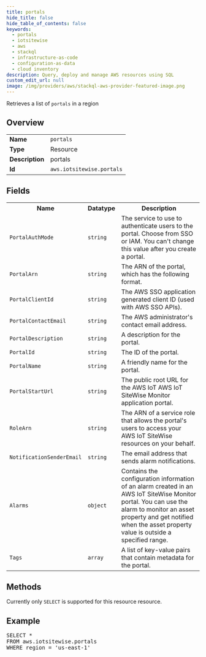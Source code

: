```yaml
---
title: portals
hide_title: false
hide_table_of_contents: false
keywords:
  - portals
  - iotsitewise
  - aws
  - stackql
  - infrastructure-as-code
  - configuration-as-data
  - cloud inventory
description: Query, deploy and manage AWS resources using SQL
custom_edit_url: null
image: /img/providers/aws/stackql-aws-provider-featured-image.png
---
```

Retrieves a list of <code>portals</code> in a region

## Overview
<table><tbody>
<tr><td><b>Name</b></td><td><code>portals</code></td></tr>
<tr><td><b>Type</b></td><td>Resource</td></tr>
<tr><td><b>Description</b></td><td>portals</td></tr>
<tr><td><b>Id</b></td><td><code>aws.iotsitewise.portals</code></td></tr>
</tbody></table>

## Fields
<table><tbody>
<tr><th>Name</th><th>Datatype</th><th>Description</th></tr>
<tr><td><code>PortalAuthMode</code></td><td><code>string</code></td><td>The service to use to authenticate users to the portal. Choose from SSO or IAM. You can't change this value after you create a portal.</td></tr>
<tr><td><code>PortalArn</code></td><td><code>string</code></td><td>The ARN of the portal, which has the following format.</td></tr>
<tr><td><code>PortalClientId</code></td><td><code>string</code></td><td>The AWS SSO application generated client ID (used with AWS SSO APIs).</td></tr>
<tr><td><code>PortalContactEmail</code></td><td><code>string</code></td><td>The AWS administrator's contact email address.</td></tr>
<tr><td><code>PortalDescription</code></td><td><code>string</code></td><td>A description for the portal.</td></tr>
<tr><td><code>PortalId</code></td><td><code>string</code></td><td>The ID of the portal.</td></tr>
<tr><td><code>PortalName</code></td><td><code>string</code></td><td>A friendly name for the portal.</td></tr>
<tr><td><code>PortalStartUrl</code></td><td><code>string</code></td><td>The public root URL for the AWS IoT AWS IoT SiteWise Monitor application portal.</td></tr>
<tr><td><code>RoleArn</code></td><td><code>string</code></td><td>The ARN of a service role that allows the portal's users to access your AWS IoT SiteWise resources on your behalf.</td></tr>
<tr><td><code>NotificationSenderEmail</code></td><td><code>string</code></td><td>The email address that sends alarm notifications.</td></tr>
<tr><td><code>Alarms</code></td><td><code>object</code></td><td>Contains the configuration information of an alarm created in an AWS IoT SiteWise Monitor portal. You can use the alarm to monitor an asset property and get notified when the asset property value is outside a specified range.</td></tr>
<tr><td><code>Tags</code></td><td><code>array</code></td><td>A list of key-value pairs that contain metadata for the portal.</td></tr>

</tbody></table>

## Methods
Currently only <code>SELECT</code> is supported for this resource resource.

## Example
<pre>
SELECT *<br/>FROM aws.iotsitewise.portals<br/>WHERE region = 'us-east-1'
</pre>
